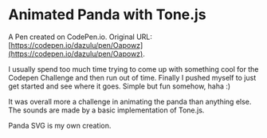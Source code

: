 # Animated Panda with Tone.js

A Pen created on CodePen.io. Original URL: [https://codepen.io/dazulu/pen/Oapowz](https://codepen.io/dazulu/pen/Oapowz).

I usually spend too much time trying to come up with something cool for the Codepen Challenge and then run out of time. Finally I pushed myself to just get started and see where it goes.  Simple but fun somehow, haha :)

It was overall more a challenge in animating the panda than anything else. The sounds are made by a basic implementation of Tone.js.

Panda SVG is my own creation.